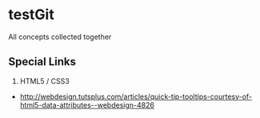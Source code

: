 testGit
=======

All concepts collected together


## Special Links ##

1. HTML5 / CSS3
  - http://webdesign.tutsplus.com/articles/quick-tip-tooltips-courtesy-of-html5-data-attributes--webdesign-4826
